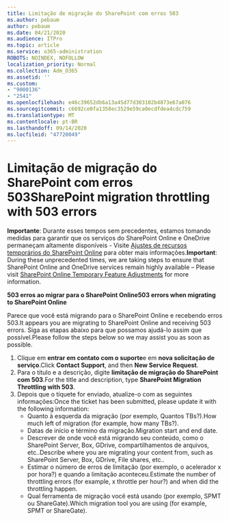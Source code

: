 ```yaml
---
title: Limitação de migração do SharePoint com erros 503
ms.author: pebaum
author: pebaum
ms.date: 04/21/2020
ms.audience: ITPro
ms.topic: article
ms.service: o365-administration
ROBOTS: NOINDEX, NOFOLLOW
localization_priority: Normal
ms.collection: Adm_O365
ms.assetid: ''
ms.custom:
- "9000136"
- "2541"
ms.openlocfilehash: e46c39652db6a13a45d77d303102b4873e67a076
ms.sourcegitcommit: c6692ce0fa1358ec3529e59ca0ecdfdea4cdc759
ms.translationtype: MT
ms.contentlocale: pt-BR
ms.lasthandoff: 09/14/2020
ms.locfileid: "47720049"
---
```

# <a name="sharepoint-migration-throttling-with-503-errors"></a><span data-ttu-id="c2114-102">Limitação de migração do SharePoint com erros 503</span><span class="sxs-lookup"><span data-stu-id="c2114-102">SharePoint migration throttling with 503 errors</span></span>

<span data-ttu-id="c2114-103">**Importante**: Durante esses tempos sem precedentes, estamos tomando medidas para garantir que os serviços do SharePoint Online e OneDrive permaneçam altamente disponíveis - Visite [Ajustes de recursos temporários do SharePoint Online](https://aka.ms/ODSPAdjustments) para obter mais informações.</span><span class="sxs-lookup"><span data-stu-id="c2114-103">**Important**: During these unprecedented times, we are taking steps to ensure that SharePoint Online and OneDrive services remain highly available – Please visit [SharePoint Online Temporary Feature Adjustments](https://aka.ms/ODSPAdjustments) for more information.</span></span>

<span data-ttu-id="c2114-104">**503 erros ao migrar para o SharePoint Online**</span><span class="sxs-lookup"><span data-stu-id="c2114-104">**503 errors when migrating to SharePoint Online**</span></span>

<span data-ttu-id="c2114-105">Parece que você está migrando para o SharePoint Online e recebendo erros 503.</span><span class="sxs-lookup"><span data-stu-id="c2114-105">It appears you are migrating to SharePoint Online and receiving 503 errors.</span></span> <span data-ttu-id="c2114-106">Siga as etapas abaixo para que possamos ajudá-lo assim que possível.</span><span class="sxs-lookup"><span data-stu-id="c2114-106">Please follow the steps below so we may assist you as soon as possible.</span></span> 

1. <span data-ttu-id="c2114-107">Clique em **entrar em contato com o suporte**e em **nova solicitação de serviço**.</span><span class="sxs-lookup"><span data-stu-id="c2114-107">Click **Contact Support**, and then **New Service Request**.</span></span>
2. <span data-ttu-id="c2114-108">Para o título e a descrição, digite **limitação de migração do SharePoint com 503**.</span><span class="sxs-lookup"><span data-stu-id="c2114-108">For the title and description, type **SharePoint Migration Throttling with 503**.</span></span>
3. <span data-ttu-id="c2114-109">Depois que o tíquete for enviado, atualize-o com as seguintes informações:</span><span class="sxs-lookup"><span data-stu-id="c2114-109">Once the ticket has been submitted, please update it with the following information:</span></span>
    - <span data-ttu-id="c2114-110">Quanto à esquerda da migração (por exemplo, Quantos TBs?).</span><span class="sxs-lookup"><span data-stu-id="c2114-110">How much left of migration (for example, how many TBs?).</span></span>
    - <span data-ttu-id="c2114-111">Datas de início e término da migração.</span><span class="sxs-lookup"><span data-stu-id="c2114-111">Migration start and end date.</span></span>
    - <span data-ttu-id="c2114-112">Descrever de onde você está migrando seu conteúdo, como o SharePoint Server, Box, GDrive, compartilhamentos de arquivos, etc..</span><span class="sxs-lookup"><span data-stu-id="c2114-112">Describe where you are migrating your content from, such as SharePoint Server, Box, GDrive, File shares, etc..</span></span>
    - <span data-ttu-id="c2114-113">Estimar o número de erros de limitação (por exemplo, o acelerador x por hora?) e quando a limitação aconteceu.</span><span class="sxs-lookup"><span data-stu-id="c2114-113">Estimate the number of throttling errors (for example, x throttle per hour?) and when did the throttling happen.</span></span>
    - <span data-ttu-id="c2114-114">Qual ferramenta de migração você está usando (por exemplo, SPMT ou ShareGate).</span><span class="sxs-lookup"><span data-stu-id="c2114-114">Which migration tool you are using (for example, SPMT or ShareGate).</span></span>


